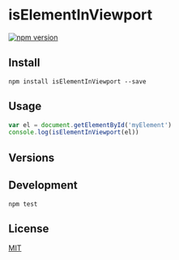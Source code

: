 # isElementInViewport

[![npm version](https://badge.fury.io/js/isElementInViewport.svg)](https://badge.fury.io/js/isElementInViewport)

## Install

`npm install isElementInViewport --save`

## Usage

```jsx
var el = document.getElementById('myElement')
console.log(isElementInViewport(el))
```

## Versions

## Development
    npm test

## License

[MIT](http://isekivacenz.mit-license.org/)
